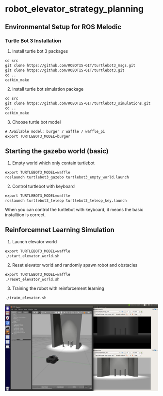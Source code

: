 # robot_elevator_strategy_planning

## Environmental Setup for ROS Melodic
### Turtle Bot 3 Installation 
1. Install turtle bot 3 packages
```
cd src
git clone https://github.com/ROBOTIS-GIT/turtlebot3_msgs.git
git clone https://github.com/ROBOTIS-GIT/turtlebot3.git
cd ..
catkin_make
```
2. Install turtle bot simulation package
```
cd src
git clone https://github.com/ROBOTIS-GIT/turtlebot3_simulations.git
cd ..
catkin_make
```
3. Choose turtle bot model
```
# Available model: burger / waffle / waffle_pi
export TURTLEBOT3_MODEL=burger 
```

## Starting the gazebo world (basic)
1. Empty world which only contain turtlebot
```
export TURTLEBOT3_MODEL=waffle
roslaunch turtlebot3_gazebo turtlebot3_empty_world.launch
```
2. Control turtlebot with keyboard
```
export TURTLEBOT3_MODEL=waffle 
roslaunch turtlebot3_teleop turtlebot3_teleop_key.launch
```
When you can control the turtlebot with keyboard, it means the basic installtion is correct.

## Reinforcemnet Learning Simulation
1. Launch elevator world
```
export TURTLEBOT3_MODEL=waffle 
./start_elevator_world.sh
```

2. Reset elevator world and randomly spawn robot and obstacles
```
export TURTLEBOT3_MODEL=waffle 
./reset_elevator_world.sh
```

3. Training the robot with reinforcement learning
```
./train_elevator.sh
```

![image](https://github.com/vincent51689453/robot_elevator_strategy_planning/blob/main/git_image/elevator_world.JPG)